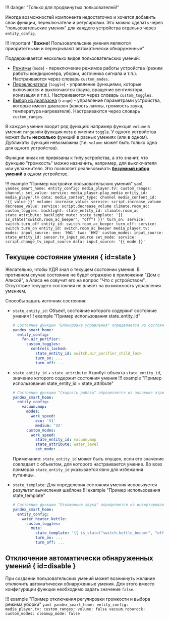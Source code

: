 !!! danger "Только для продвинутых пользователей!"

Иногда возможностей компонента недостаточно и хочется добавить свои функции, переключатели и регулировки.
Это можно сделать через "пользовательские умения" для каждого устройства отдельно через `entity_config`.

!!! important "**Важно!** Пользовательские умения являются приоритетными и перекрывают автоматически обнаруженные"

Поддерживается несколько видов пользовательских умений:

* [Режимы](mode.md) (`mode`) - переключение режимов работы устройства (режим работы кондиционера, уборки, источника сигнала и т.п.).
  Настраиваются через словарь `custom_modes`.
* [Переключатели](toggle.md) (`toggle`) - управление функциями, которые включаются и выключаются (пауза, вращение вентилятора, ионизация и т.п.).
  Настраиваются через словарь `custom_toggles`.
* [Выбор из диапазона](range.md) (`range`) - управление параметрами устройства, которые имеют диапазон (яркость лампы, громкость звука, температура нагревателя).
  Настраиваются через словарь `custom_ranges`.

В каждое умение входит ряд функций: например функция `volume` в умении `range` или функция `mute` в умении `toggle`.
У одного устройства может быть **несколько** функций в разных умениях (или в одном).
Дубликаты функций невозможны (т.е. `volume` может быть только одна для одного устройства).

Функции никак не привязаны к типу устройства, а это значит, что функцию "громкость" можно назначить, например, для выключателя или увлажнителя.
Это позволяет реализовывать **[безумный набор умений](../../assets/images/crazy-caps.png)** в одном устройстве.

!!! example "Пример настройки пользовательских умений"
    ```yaml
    yandex_smart_home:
      entity_config:
        media_player.tv:
          custom_ranges:
            channel:
              set_value:
                service: media_player.play_media
                entity_id: media_player.tv
                data:
                  media_content_type: channel
                  media_content_id: '{{ value }}'
            volume:
              increase_value:
                service: script.increase_volume
              decrease_value:
                service: script.decrease_volume
        climate.room_ac:
          custom_toggles:
            backlight:
              state_entity_id: climate.room_ac
              state_attribute: backlight
            mute:
              state_template: '{{ is_state("switch.room_ac_beeper", "off") }}'
              turn_on:
                service: switch.turn_off
                entity_id: switch.room_ac_beeper
              turn_off:
                service: switch.turn_on
                entity_id: switch.room_ac_beeper
        media_player.tv:
          modes:
            input_source:
              one: 'HW1'
              two: 'HW2'
          custom_modes:
            input_source:
              state_entity_id: sensor.tv_input_source
              set_mode:
                service: script.change_tv_input_source
                data:
                  input_source: '{{ mode }}'
    ```

## Текущее состояние умения { id=state }

Желательно, чтобы УДЯ знал о текущем состоянии умения. В противном случае состояние не будет отражено в приложении "Дом с Алисой", а Алиса не озвучит его на вопрос "Что с устройством". Отсутствие текущего состояния не влияет на возможность управления умением.

Способы задать источник состояния:

* `state_entity_id`: Объект, состояние которого содержит состояние умения
!!! example "Пример использования state_entity_id"

    ```yaml
    # Состояние функции "Блокировка управления" определяется из состояния switch.air_purifier_child_lock
    yandex_smart_home:
      entity_config:
        fan.air_purifier:
          custom_toggles:
            controls_locked:
              state_entity_id: switch.air_purifier_child_lock
              turn_on: ...
              turn_off: ...
    ```

* `state_entity_id` + `state_attribute`: Атрибут объекта `state_entity_id`, значение которого содержит состояния умения
!!! example "Пример использования state_entity_id + state_attribute"

    ```yaml
    # Состояние функции "Скорость работы" определяется из значения атрибута water_level объекта vacuum.mop
    yandex_smart_home:
      entity_config:
        vacuum.mop:
          modes:
            work_speed:
              eco: 'V1'
              medium: 'V2'
          custom_modes:
            work_speed:
              state_entity_id: vacuum.mop
              state_attribute: water_level
              set_mode: ...
    ```

    Примечание: `state_entity_id` может быть опущен, если его значение совпадает с объектом, для которого настраивается умение. Во всех примерах `state_entity_id`  указывается явно для избежания путаницы.

* `state_template`: Для определения состояния умения используется результат вычисления шаблона
!!! example "Пример использования state_template"

    ```yaml
    # Состояние функции "Отключение звука" определяется из инвертированного состояния switch.kettle_beeper
    yandex_smart_home:
      entity_config:
        water_heater.kettle:
          custom_toggles:
            mute:
              state_template: '{{ is_state("switch.kettle_beeper", "off") }}'
              turn_on: ...
              turn_off: ...
    ```

## Отключение автоматически обнаруженных умений { id=disable }

При создании пользовательских умений может возникнуть желание отключить автоматически обнаруженные умения. Для этого вместо конфигурации функции необходимо задать значение `false`.

!!! example "Пример отключения регулировки громкости и выбора режима уборки"
    ```yaml
    yandex_smart_home:
      entity_config:
        media_player.tv:
          custom_ranges:
            volume: false
        vacuum.roborock:
          custom_modes:
            cleanup_mode: false
    ```
